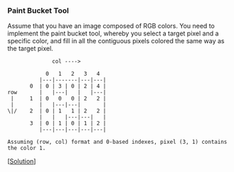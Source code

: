 ### Paint Bucket Tool

Assume that you have an image composed of RGB colors. You need to implement the paint bucket tool, whereby you select a target pixel and a specific color, and fill in all the contiguous pixels colored the same way as the target pixel.

```
              col ---->
              
            0   1   2   3   4
          |---|-------|---|---|
       0  | 0 | 3 | 0 | 2 | 4 |
row       |   |---|   |   |---|
 |     1  | 0   0   0 | 2   2 |
 |        |   |---|---|       |
\|/    2  | 0 | 1   1 | 2   2 |
          |   |   |---|---|   |
       3  | 0 | 1 | 0 | 1 | 2 |
          |---|---|---|---|---|
          
Assuming (row, col) format and 0-based indexes, pixel (3, 1) contains the color 1.
```

\[[Solution](solution.cpp)\]

